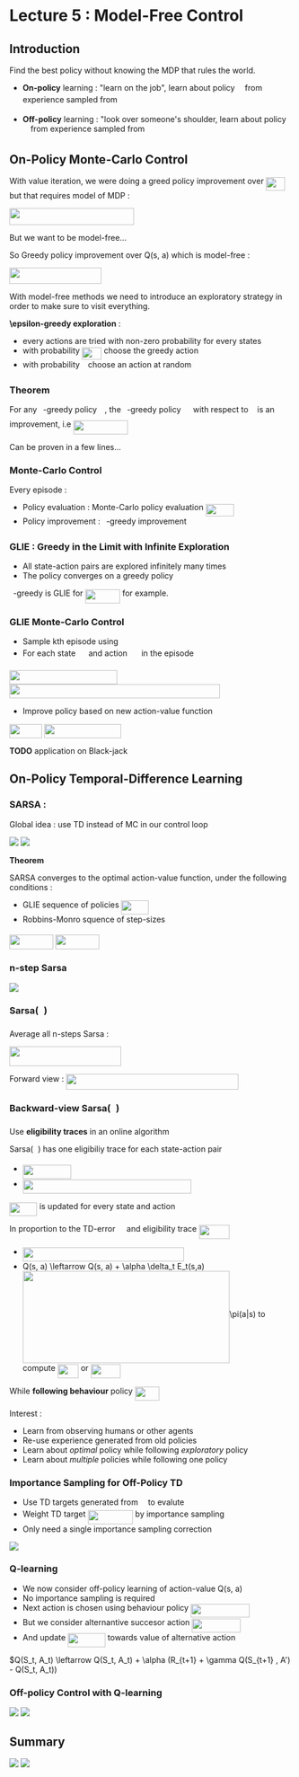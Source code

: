 # Lecture 5 : Model-Free Control

## Introduction

Find the best policy without knowing the MDP that rules the world.


* **On-policy** learning : "learn on the job", learn about policy <img src="/Lecture5-Model-Free-Control/tex/f30fdded685c83b0e7b446aa9c9aa120.svg?invert_in_darkmode&sanitize=true" align=middle width=9.96010619999999pt height=14.15524440000002pt/> from experience sampled from <img src="/Lecture5-Model-Free-Control/tex/f30fdded685c83b0e7b446aa9c9aa120.svg?invert_in_darkmode&sanitize=true" align=middle width=9.96010619999999pt height=14.15524440000002pt/>

* **Off-policy** learning : "look over someone's shoulder, learn about policy <img src="/Lecture5-Model-Free-Control/tex/f30fdded685c83b0e7b446aa9c9aa120.svg?invert_in_darkmode&sanitize=true" align=middle width=9.96010619999999pt height=14.15524440000002pt/> from experience sampled from <img src="/Lecture5-Model-Free-Control/tex/07617f9d8fe48b4a7b3f523d6730eef0.svg?invert_in_darkmode&sanitize=true" align=middle width=9.90492359999999pt height=14.15524440000002pt/>


## On-Policy Monte-Carlo Control

With value iteration, we were doing a greed policy improvement over <img src="/Lecture5-Model-Free-Control/tex/1ae4c80eec5d4a776a42d28dc01e0c90.svg?invert_in_darkmode&sanitize=true" align=middle width=33.732943199999994pt height=24.65753399999998pt/> but that requires model of MDP :

<img src="/Lecture5-Model-Free-Control/tex/fa447c4da3761bb21049d887a555d56e.svg?invert_in_darkmode&sanitize=true" align=middle width=221.71757189999997pt height=29.339719199999994pt/>

But we want to be model-free...

So Greedy policy improvement over Q(s, a) which is model-free :

<img src="/Lecture5-Model-Free-Control/tex/e9fd8366a311b7a8ce99bf893a76cb31.svg?invert_in_darkmode&sanitize=true" align=middle width=163.97149559999997pt height=29.339719199999994pt/>


With model-free methods we need to introduce an exploratory strategy in order to make sure to visit everything.

**\epsilon-greedy exploration** : 
* every actions are tried with non-zero probability for every states
* with probability <img src="/Lecture5-Model-Free-Control/tex/bdb8f1d1c8fbdfe5abfdafd09a2b6227.svg?invert_in_darkmode&sanitize=true" align=middle width=34.98279179999999pt height=21.18721440000001pt/> choose the greedy action
* with probability <img src="/Lecture5-Model-Free-Control/tex/7ccca27b5ccc533a2dd72dc6fa28ed84.svg?invert_in_darkmode&sanitize=true" align=middle width=6.672392099999992pt height=14.15524440000002pt/> choose an action at random


### Theorem

For any <img src="/Lecture5-Model-Free-Control/tex/7ccca27b5ccc533a2dd72dc6fa28ed84.svg?invert_in_darkmode&sanitize=true" align=middle width=6.672392099999992pt height=14.15524440000002pt/>-greedy policy <img src="/Lecture5-Model-Free-Control/tex/f30fdded685c83b0e7b446aa9c9aa120.svg?invert_in_darkmode&sanitize=true" align=middle width=9.96010619999999pt height=14.15524440000002pt/>, the <img src="/Lecture5-Model-Free-Control/tex/7ccca27b5ccc533a2dd72dc6fa28ed84.svg?invert_in_darkmode&sanitize=true" align=middle width=6.672392099999992pt height=14.15524440000002pt/>-greedy policy <img src="/Lecture5-Model-Free-Control/tex/e1c4ca96d10da0d56ad235b3b5fe363e.svg?invert_in_darkmode&sanitize=true" align=middle width=13.750048949999991pt height=24.7161288pt/> with respect to <img src="/Lecture5-Model-Free-Control/tex/d9fad2914b7324ed12eb8bd6f289f92b.svg?invert_in_darkmode&sanitize=true" align=middle width=8.099960549999992pt height=14.15524440000002pt/> is an improvement, i.e <img src="/Lecture5-Model-Free-Control/tex/fc2fe3f10893121afc9b96985a6e2fcd.svg?invert_in_darkmode&sanitize=true" align=middle width=96.67934264999998pt height=24.7161288pt/>

Can be proven in a few lines...

### Monte-Carlo Control

Every episode : 
* Policy evaluation : Monte-Carlo policy evaluation <img src="/Lecture5-Model-Free-Control/tex/0d07098d4d69b1160fe8f507a7ceca34.svg?invert_in_darkmode&sanitize=true" align=middle width=50.35132739999999pt height=22.465723500000017pt/>
* Policy improvement : <img src="/Lecture5-Model-Free-Control/tex/7ccca27b5ccc533a2dd72dc6fa28ed84.svg?invert_in_darkmode&sanitize=true" align=middle width=6.672392099999992pt height=14.15524440000002pt/>-greedy improvement

### GLIE : Greedy in the Limit with Infinite Exploration
* All state-action pairs are explored infinitely many times
* The policy converges on a greedy policy

<img src="/Lecture5-Model-Free-Control/tex/7ccca27b5ccc533a2dd72dc6fa28ed84.svg?invert_in_darkmode&sanitize=true" align=middle width=6.672392099999992pt height=14.15524440000002pt/>-greedy is GLIE for <img src="/Lecture5-Model-Free-Control/tex/3dd7247f8f7b91b6b4fe86173ef55403.svg?invert_in_darkmode&sanitize=true" align=middle width=62.19175379999999pt height=24.65753399999998pt/> for example.


### GLIE Monte-Carlo Control

* Sample kth episode using <img src="/Lecture5-Model-Free-Control/tex/f30fdded685c83b0e7b446aa9c9aa120.svg?invert_in_darkmode&sanitize=true" align=middle width=9.96010619999999pt height=14.15524440000002pt/>
* For each state <img src="/Lecture5-Model-Free-Control/tex/9f8bba50b95de09625626ddafa0698eb.svg?invert_in_darkmode&sanitize=true" align=middle width=15.04571639999999pt height=22.465723500000017pt/> and action <img src="/Lecture5-Model-Free-Control/tex/df02e7666c632d22547b9c75b98c49bf.svg?invert_in_darkmode&sanitize=true" align=middle width=17.29459049999999pt height=22.465723500000017pt/> in the episode

<img src="/Lecture5-Model-Free-Control/tex/780a43e27251f9456e6ee62436742095.svg?invert_in_darkmode&sanitize=true" align=middle width=192.03177015pt height=24.65753399999998pt/>

<img src="/Lecture5-Model-Free-Control/tex/38982a3c870a729c261ada57fbe30437.svg?invert_in_darkmode&sanitize=true" align=middle width=374.8446174pt height=24.65753399999998pt/>

* Improve policy based on new action-value function

<img src="/Lecture5-Model-Free-Control/tex/e5ee2039be7d4bdcd9c0b80772b6dde1.svg?invert_in_darkmode&sanitize=true" align=middle width=57.75677984999999pt height=24.65753399999998pt/>

<img src="/Lecture5-Model-Free-Control/tex/ca1c0ff853b51e94520537ec36c72b62.svg?invert_in_darkmode&sanitize=true" align=middle width=136.89188699999997pt height=24.65753399999998pt/>


**TODO** application on Black-jack




## On-Policy Temporal-Difference Learning


### SARSA :

Global idea : use TD instead of MC in our control loop

<img src='./images/sarsa.png'>

<img src='./images/sarsa_algo.PNG'>

**Theorem** 

SARSA converges to the optimal action-value function, under the following conditions :
* GLIE sequence of policies <img src="/Lecture5-Model-Free-Control/tex/3d616719b01083e04b7706e1ba8f0219.svg?invert_in_darkmode&sanitize=true" align=middle width=48.90429224999998pt height=24.65753399999998pt/>
* Robbins-Monro squence of step-sizes <img src="/Lecture5-Model-Free-Control/tex/583ce5b96b9bb83e6e6c47a06a398ef9.svg?invert_in_darkmode&sanitize=true" align=middle width=15.48143849999999pt height=14.15524440000002pt/>

<img src="/Lecture5-Model-Free-Control/tex/b8cf98c8672631ad01fa9d572f328eed.svg?invert_in_darkmode&sanitize=true" align=middle width=78.13928429999999pt height=26.438629799999987pt/>
<img src="/Lecture5-Model-Free-Control/tex/832a8d852fd51f9779ee17e36d47890a.svg?invert_in_darkmode&sanitize=true" align=middle width=78.13928429999999pt height=26.438629799999987pt/>


### n-step Sarsa

<img src='./images/n-step_sarsa.PNG'>

### Sarsa(<img src="/Lecture5-Model-Free-Control/tex/fd8be73b54f5436a5cd2e73ba9b6bfa9.svg?invert_in_darkmode&sanitize=true" align=middle width=9.58908224999999pt height=22.831056599999986pt/>)

Average all n-steps Sarsa :

<img src="/Lecture5-Model-Free-Control/tex/13c3035d325d20a9ec131a7f22138523.svg?invert_in_darkmode&sanitize=true" align=middle width=199.26390494999998pt height=34.337843099999986pt/>

Forward view : <img src="/Lecture5-Model-Free-Control/tex/d6a2ee3fb7a3e994c56ed86823c4ced3.svg?invert_in_darkmode&sanitize=true" align=middle width=306.87427154999995pt height=27.91243950000002pt/>

### Backward-view Sarsa(<img src="/Lecture5-Model-Free-Control/tex/fd8be73b54f5436a5cd2e73ba9b6bfa9.svg?invert_in_darkmode&sanitize=true" align=middle width=9.58908224999999pt height=22.831056599999986pt/>)

Use **eligibility traces** in an online algorithm

Sarsa(<img src="/Lecture5-Model-Free-Control/tex/549efbfaedf0e423a31a6220b72893dc.svg?invert_in_darkmode&sanitize=true" align=middle width=8.21920935pt height=14.15524440000002pt/>) has one eligibiliy trace for each state-action pair
* <img src="/Lecture5-Model-Free-Control/tex/13ad418c2658711e2b9593b375d69c31.svg?invert_in_darkmode&sanitize=true" align=middle width=86.13196844999999pt height=24.65753399999998pt/>
* <img src="/Lecture5-Model-Free-Control/tex/b3719d2213508a018cc248e52fb3f3bb.svg?invert_in_darkmode&sanitize=true" align=middle width=299.89721354999995pt height=24.65753399999998pt/>

<img src="/Lecture5-Model-Free-Control/tex/117ae84ef4502431c8cb477a2063ab73.svg?invert_in_darkmode&sanitize=true" align=middle width=49.48137479999998pt height=24.65753399999998pt/> is updated for every state and action

In proportion to the TD-error <img src="/Lecture5-Model-Free-Control/tex/10ea9eec57d7dd8109d5e58e9baf6620.svg?invert_in_darkmode&sanitize=true" align=middle width=12.27173144999999pt height=22.831056599999986pt/> and eligibility trace <img src="/Lecture5-Model-Free-Control/tex/1976738d6b55a6d7419b48a6fa9df6f8.svg?invert_in_darkmode&sanitize=true" align=middle width=54.408357299999984pt height=24.65753399999998pt/>
* <img src="/Lecture5-Model-Free-Control/tex/160f49a95dbb6a5d198ab10410d7f458.svg?invert_in_darkmode&sanitize=true" align=middle width=286.96007834999995pt height=24.65753399999998pt/>
* Q(s, a) \leftarrow Q(s, a) + \alpha \delta_t E_t(s,a)<img src="/Lecture5-Model-Free-Control/tex/6e99c396e650f952b8dd5803d2919907.svg?invert_in_darkmode&sanitize=true" align=middle width=368.20713435pt height=164.20092149999996pt/>\pi(a|s) to compute <img src="/Lecture5-Model-Free-Control/tex/85aed0b0f7b723a72042b5a7378030bf.svg?invert_in_darkmode&sanitize=true" align=middle width=37.38085559999999pt height=24.65753399999998pt/> or <img src="/Lecture5-Model-Free-Control/tex/f4fd307c043a8d1ae7d10dec8715ec8f.svg?invert_in_darkmode&sanitize=true" align=middle width=52.74613904999998pt height=24.65753399999998pt/>

While **following behaviour** policy <img src="/Lecture5-Model-Free-Control/tex/44466e9be069ee87b299d635e626d0f5.svg?invert_in_darkmode&sanitize=true" align=middle width=43.65121529999999pt height=24.65753399999998pt/>

Interest : 
* Learn  from observing humans or other agents
* Re-use experience generated from old policies
* Learn about *optimal* policy while following *exploratory* policy
* Learn about *multiple* policies while following one policy

### Importance Sampling for Off-Policy TD

* Use TD targets generated from <img src="/Lecture5-Model-Free-Control/tex/07617f9d8fe48b4a7b3f523d6730eef0.svg?invert_in_darkmode&sanitize=true" align=middle width=9.90492359999999pt height=14.15524440000002pt/> to evalute <img src="/Lecture5-Model-Free-Control/tex/f30fdded685c83b0e7b446aa9c9aa120.svg?invert_in_darkmode&sanitize=true" align=middle width=9.96010619999999pt height=14.15524440000002pt/>
* Weight TD target <img src="/Lecture5-Model-Free-Control/tex/37656f3b25fd7bf8af232b869a9aa6e0.svg?invert_in_darkmode&sanitize=true" align=middle width=80.46834179999999pt height=24.7161288pt/> by importance sampling
* Only need a single importance sampling correction

<img src='images/formule_importance.PNG'>

### Q-learning

* We now consider off-policy learning of action-value Q(s, a)
* No importance sampling is required
* Next action is chosen using behaviour policy <img src="/Lecture5-Model-Free-Control/tex/074e883bbfdf3742df280ef6e9a36994.svg?invert_in_darkmode&sanitize=true" align=middle width=104.36844659999998pt height=24.65753399999998pt/>
* But we consider alternantive succesor action <img src="/Lecture5-Model-Free-Control/tex/c8b479b680cfff8c8768d2dc451a2325.svg?invert_in_darkmode&sanitize=true" align=middle width=86.60388659999998pt height=24.7161288pt/>
* And update <img src="/Lecture5-Model-Free-Control/tex/bd388eab74bded5ef1295c4b6abbacf5.svg?invert_in_darkmode&sanitize=true" align=middle width=67.07084009999998pt height=24.65753399999998pt/> towards value of alternative action

$Q(S_t, A_t) \leftarrow Q(S_t, A_t) + \alpha (R_{t+1} + \gamma Q(S_{t+1} , A') - Q(S_t, A_t))

### Off-policy Control with Q-learning 

<img src='image/q-learning.PNG'>

<img src='images/q_learning_algo.PNG'>


## Summary


<img src='./images/summary.PNG'>

<img src='./images/summary_2.PNG'>